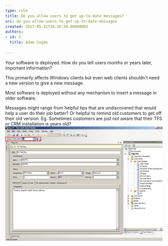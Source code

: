 ```yaml
---
type: rule
title: Do you allow users to get up-to-date messages?
uri: do-you-allow-users-to-get-up-to-date-messages
created: 2017-05-31T18:10:59.0000000Z
authors:
- id: 1
  title: Adam Cogan

---
```


Your software is deployed. How do you tell users months or years later, important information?

This primarily affects Windows clients but even web clients shouldn't need a new version to give a new message.

Most software is deployed without any mechanism to insert a message in older software.
 
Messages might range from helpful tips that are undiscovered that would help a user do their job better?
Or helpful to remind old customers to get off their old version. 
Eg. Sometimes customers are just not aware that their TFS or CRM installation is years old?
![ Bad example![uptodate-message-good.jpg](uptodate-message-good.jpg)](uptodate-message-bad.jpg)
